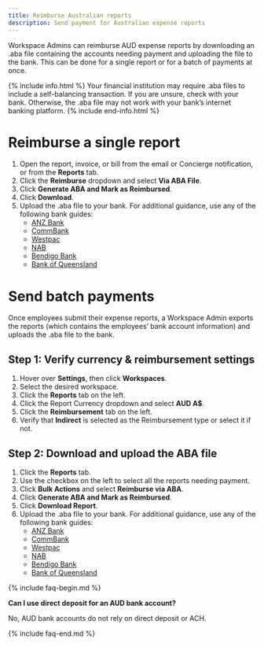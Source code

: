```yaml
---
title: Reimburse Australian reports
description: Send payment for Australian expense reports
---
```

<div id="expensify-classic" markdown="1">

Workspace Admins can reimburse AUD expense reports by downloading an .aba file containing the accounts needing payment and uploading the file to the bank. This can be done for a single report or for a batch of payments at once.

{% include info.html %}
Your financial institution may require .aba files to include a self-balancing transaction. If you are unsure, check with your bank. Otherwise, the .aba file may not work with your bank’s internet banking platform.
{% include end-info.html %}

# Reimburse a single report

1. Open the report, invoice, or bill from the email or Concierge notification, or from the **Reports** tab.
2. Click the **Reimburse** dropdown and select **Via ABA File**.
3. Click **Generate ABA and Mark as Reimbursed**. 
4. Click **Download**.
5. Upload the .aba file to your bank. For additional guidance, use any of the following bank guides:
   - [ANZ Bank](https://www.anz.com.au/support/internet-banking/pay-transfer-business/payroll/import-file/)
   - [CommBank](https://www.commbank.com.au/business/pds/003-279-importing-a-de-file.pdf)
   - [Westpac](https://www.westpac.com.au/business-banking/online-banking/support-faqs/import-files/)
   - [NAB](https://www.nab.com.au/business/online-banking/nab-connect/help)
   - [Bendigo Bank](https://www.bendigobank.com.au/globalassets/documents/business/bulk-payments-user-guide.pdf)
   - [Bank of Queensland](https://www.boq.com.au/help-and-support/online-banking/ob-faqs-and-support/faq-pfuf)

# Send batch payments

Once employees submit their expense reports, a Workspace Admin exports the reports (which contains the employees’ bank account information) and uploads the .aba file to the bank.

## Step 1: Verify currency & reimbursement settings

1. Hover over **Settings**, then click **Workspaces**. 
2. Select the desired workspace. 
3. Click the **Reports** tab on the left. 
4. Click the Report Currency dropdown and select **AUD A$**. 
5. Click the **Reimbursement** tab on the left. 
6. Verify that **Indirect** is selected as the Reimbursement type or select it if not.

## Step 2: Download and upload the ABA file

1. Click the **Reports** tab.
2. Use the checkbox on the left to select all the reports needing payment.
3. Click **Bulk Actions** and select **Reimburse via ABA**.
5. Click **Generate ABA and Mark as Reimbursed**.
6. Click **Download Report**.
7. Upload the .aba file to your bank. For additional guidance, use any of the following bank guides:
   - [ANZ Bank](https://www.anz.com.au/support/internet-banking/pay-transfer-business/payroll/import-file/)
   - [CommBank](https://www.commbank.com.au/business/pds/003-279-importing-a-de-file.pdf)
   - [Westpac](https://www.westpac.com.au/business-banking/online-banking/support-faqs/import-files/)
   - [NAB](https://www.nab.com.au/business/online-banking/nab-connect/help)
   - [Bendigo Bank](https://www.bendigobank.com.au/globalassets/documents/business/bulk-payments-user-guide.pdf)
   - [Bank of Queensland](https://www.boq.com.au/help-and-support/online-banking/ob-faqs-and-support/faq-pfuf)

{% include faq-begin.md %}

**Can I use direct deposit for an AUD bank account?** 

No, AUD bank accounts do not rely on direct deposit or ACH. 

{% include faq-end.md %}

</div>
